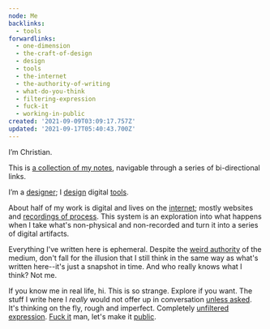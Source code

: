 ```yaml
---
node: Me
backlinks:
  - tools
forwardlinks:
  - one-dimension
  - the-craft-of-design
  - design
  - tools
  - the-internet
  - the-authority-of-writing
  - what-do-you-think
  - filtering-expression
  - fuck-it
  - working-in-public
created: '2021-09-09T03:09:17.757Z'
updated: '2021-09-17T05:40:43.700Z'
---
```


I’m Christian.

This is [a collection of my notes](one-dimension.md), navigable through a series of bi-directional links.

I’m a [designer](the-craft-of-design.md); I [design](design.md) digital [tools](tools.md).

About half of my work is digital and lives on the [internet](the-internet.md); mostly websites and [recordings of process](https://futureland.tv/christian). This system is an exploration into what happens when I take what's non-physical and non-recorded and turn it into a series of digital artifacts.

Everything I've written here is ephemeral. Despite the [weird authority](the-authority-of-writing.md) of the medium, don't fall for the illusion that I still think in the same way as what's written here--it's just a snapshot in time. And who really knows what I think? Not me. 

If you know me in real life, hi. This is so strange. Explore if you want. The stuff I write here I *really* would not offer up in conversation [unless asked](what-do-you-think.md). It's thinking on the fly, rough and imperfect. Completely [unfiltered expression](filtering-expression.md). [Fuck it](fuck-it.md) man, let's make it [public](working-in-public.md). 
